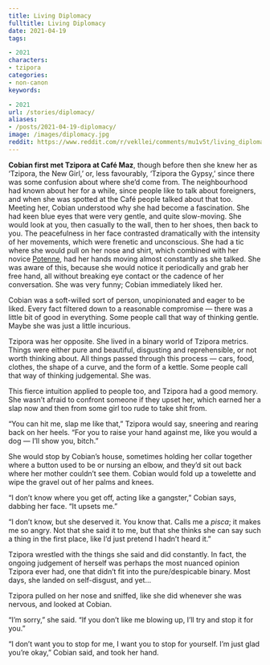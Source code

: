 ```yaml
---
title: Living Diplomacy
fulltitle: Living Diplomacy
date: 2021-04-19
tags:

- 2021
characters:
- tzipora
categories:
- non-canon
keywords:

- 2021
url: /stories/diplomacy/
aliases:
- /posts/2021-04-19-diplomacy/
image: /images/diplomacy.jpg
reddit: https://www.reddit.com/r/vekllei/comments/mu1v5t/living_diplomacy/
---
```

**Cobian first met Tzipora at Café Maz**, though before then she knew her as ‘Tzipora, the New Girl,’ or, less favourably, ‘Tzipora the Gypsy,’ since there was some confusion about where she’d come from. The neighbourhood had known about her for a while, since people like to talk about foreigners, and when she was spotted at the Café people talked about that too. Meeting her, Cobian understood why she had become a fascination. She had keen blue eyes that were very gentle, and quite slow-moving. She would look at you, then casually to the wall, then to her shoes, then back to you. The peacefulness in her face contrasted dramatically with the intensity of her movements, which were frenetic and unconscious. She had a tic where she would pull on her nose and shirt, which combined with her novice [Potenne](https://millmint.net/factbook/society/culture/language/#5-potenne), had her hands moving almost constantly as she talked. She was aware of this, because she would notice it periodically and grab her free hand, all without breaking eye contact or the cadence of her conversation. She was very funny; Cobian immediately liked her.

Cobian was a soft-willed sort of person, unopinionated and eager to be liked. Every fact filtered down to a reasonable compromise — there was a little bit of good in everything. Some people call that way of thinking gentle. Maybe she was just a little incurious.

Tzipora was her opposite. She lived in a binary world of Tzipora metrics. Things were either pure and beautiful, disgusting and reprehensible, or not worth thinking about. All things passed through this process — cars, food, clothes, the shape of a curve, and the form of a kettle. Some people call that way of thinking judgemental. She was.

This fierce intuition applied to people too, and Tzipora had a good memory. She wasn’t afraid to confront someone if they upset her, which earned her a slap now and then from some girl too rude to take shit from.

“You can hit me, slap me like that,” Tzipora would say, sneering and rearing back on her heels. “For you to raise your hand against me, like you would a dog — I’ll show you, bitch.”

She would stop by Cobian’s house, sometimes holding her collar together where a button used to be or nursing an elbow, and they’d sit out back where her mother couldn’t see them. Cobian would fold up a towelette and wipe the gravel out of her palms and knees.

“I don’t know where you get off, acting like a gangster,” Cobian says, dabbing her face. “It upsets me.”

“I don’t know, but she deserved it. You know that. Calls me a *pisca*; it makes me so angry. Not that she said it to me, but that she thinks she can say such a thing in the first place, like I’d just pretend I hadn’t heard it.”

Tzipora wrestled with the things she said and did constantly. In fact, the ongoing judgement of herself was perhaps the most nuanced opinion Tzipora ever had, one that didn’t fit into the pure/despicable binary. Most days, she landed on self-disgust, and yet…

Tzipora pulled on her nose and sniffed, like she did whenever she was nervous, and looked at Cobian.

“I’m sorry,” she said. “If you don’t like me blowing up, I’ll try and stop it for you.”

“I don’t want you to stop for me, I want you to stop for yourself. I’m just glad you’re okay,” Cobian said, and took her hand.
